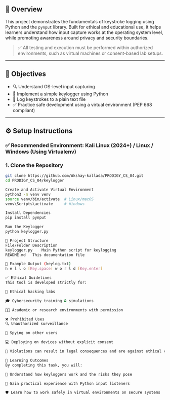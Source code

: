## 📖 Overview

This project demonstrates the fundamentals of keystroke logging using Python and the `pynput` library. Built for ethical and educational use, it helps learners understand how input capture works at the operating system level, while promoting awareness around privacy and security boundaries.

> ✅ All testing and execution must be performed within authorized environments, such as virtual machines or consent-based lab setups.

---

## 🎯 Objectives

- 🔍 Understand OS-level input capturing
- 🧰 Implement a simple keylogger using Python
- 📝 Log keystrokes to a plain text file
- ✅ Practice safe development using a virtual environment (PEP 668 compliant)

---

## ⚙️ Setup Instructions

### ✅ Recommended Environment: Kali Linux (2024+) / Linux / Windows (Using Virtualenv)

### 1. Clone the Repository

```bash
git clone https://github.com/Akshay-kallada/PRODIGY_CS_04.git
cd PRODIGY_CS_04/keylogger

Create and Activate Virtual Environment
python3 -m venv venv
source venv/bin/activate  # Linux/macOS
venv\Scripts\activate     # Windows

Install Dependencies
pip install pynput

Run the Keylogger
python keylogger.py

📁 Project Structure
File/Folder	Description
keylogger.py	Main Python script for keylogging
README.md	This documentation file

🧪 Example Output (keylog.txt)
h e l l o [Key.space] w o r l d [Key.enter]

✅ Ethical Guidelines
This tool is developed strictly for:

🧪 Ethical hacking labs

🎓 Cybersecurity training & simulations

🧑‍🏫 Academic or research environments with permission

❌ Prohibited Uses
🔍 Unauthorized surveillance

👀 Spying on other users

💻 Deploying on devices without explicit consent

🚨 Violations can result in legal consequences and are against ethical cybersecurity standards.

🧠 Learning Outcomes
By completing this task, you will:

🧠 Understand how keyloggers work and the risks they pose

🔧 Gain practical experience with Python input listeners

🛡️ Learn how to work safely in virtual environments on secure systems
